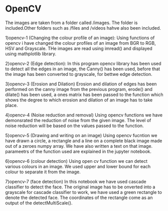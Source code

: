 # OpenCV

The images are taken from a folder called /images. The folder is included.Other folders such as /files and /videos hahve also been included.

1)opencv-1 (Changing the colour profile of an image):
Using functions of opencv i have changed the colour profiles of an image from BGR to RGB, HSV and Grayscale. THe images are read using imread() and displayed using mathplotlib library.

2)opencv-2 (Edge detection):
In this program opencv library has been used to detect all the edges in an image, the Canny() has been used, before that the image has been converted to grayscale, for bettwe edge detection.

3)opencv-3 (Erosion and Dilation)
Erosion and dilation of edges has been performed on the canny image from the previous program, erode() and dilate() has been used, a ones matrix has been passed to the function which shows the degree to which erosion and dilation of an image has to take place.

4)opencv-4 (Noise reduction and removal)
Using opencv functions we have demonsrated the reduction of noise from the given image. The level of noise reduction will be based on the values passed to the function.

5)opencv-5 (Drawing and writing on an image)
Using opencv fucntion we have drawn a circle, a rectangle and a line on a complete black image made out of a zeroes numpy array. We have also written a text on that image. parameetrs of the function used are explained in the jupyter notebook.

6)opencv-6 (colour detection)
Using open cv function we can detect various colours in an image. We used upper and lower bound for each colour to separate it from the image.

7)opencv-7 (face detection)
In this notebook we have used cascade classifier to detect the face. The original image has to be onverted into a grayscale for cascade classifier to work, we have used a green rectangle to denote the detected face. The coordinates of the rectangle come as an output of the detectMultiScale().
